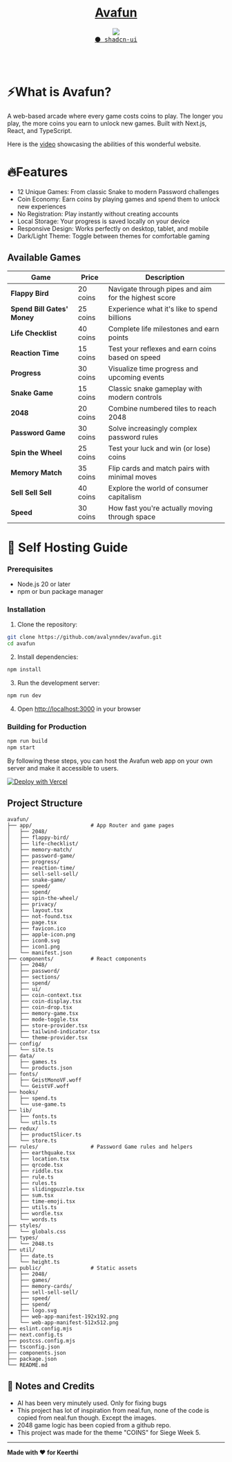 <center> <h1><a href="https://avafun.vercel.app/"> Avafun</a> </h1></center>

<p align="center">
  <img src="https://skillicons.dev/icons?i=react,nextjs,tailwind,ts" />
  <br/>
  <a href=""><kbd>⚫️ shadcn-ui</kbd></a>
</p>
<br/><br/>

# ⚡What is Avafun?

A web-based arcade where every game costs coins to play. The longer you play, the more coins you earn to unlock new games. Built with Next.js, React, and TypeScript.

Here is the [video](https://www.youtube.com/watch?v=nT9bRKZK0QU) showcasing the abilities of this wonderful website.

# 🔥Features

- 12 Unique Games: From classic Snake to modern Password challenges
- Coin Economy: Earn coins by playing games and spend them to unlock new experiences
- No Registration: Play instantly without creating accounts
- Local Storage: Your progress is saved locally on your device
- Responsive Design: Works perfectly on desktop, tablet, and mobile
- Dark/Light Theme: Toggle between themes for comfortable gaming

## Available Games

| Game | Price | Description |
|------|-------|-------------|
| **Flappy Bird** | 20 coins | Navigate through pipes and aim for the highest score |
| **Spend Bill Gates' Money** | 25 coins | Experience what it's like to spend billions |
| **Life Checklist** | 40 coins | Complete life milestones and earn points |
| **Reaction Time** | 15 coins | Test your reflexes and earn coins based on speed |
| **Progress** | 30 coins | Visualize time progress and upcoming events |
| **Snake Game** | 15 coins | Classic snake gameplay with modern controls |
| **2048** | 20 coins | Combine numbered tiles to reach 2048 |
| **Password Game** | 30 coins | Solve increasingly complex password rules |
| **Spin the Wheel** | 25 coins | Test your luck and win (or lose) coins |
| **Memory Match** | 35 coins | Flip cards and match pairs with minimal moves |
| **Sell Sell Sell** | 40 coins | Explore the world of consumer capitalism |
| **Speed** | 30 coins | How fast you're actually moving through space |

# 🧬 Self Hosting Guide

### Prerequisites

- Node.js 20 or later
- npm or bun package manager

### Installation

1. Clone the repository:

```bash
git clone https://github.com/avalynndev/avafun.git
cd avafun
```

2. Install dependencies:

```bash
npm install
```

3. Run the development server:

```bash
npm run dev
```

4. Open [http://localhost:3000](http://localhost:3000) in your browser

### Building for Production

```bash
npm run build
npm start
```

By following these steps, you can host the Avafun web app on your own server and make it accessible to users.

[![Deploy with Vercel](https://vercel.com/button)](https://vercel.com/new/clone?repository-url=https%3A%2F%2Fgithub.com%2Favalynndev%2Favafun)

## Project Structure

```
avafun/
├── app/                   # App Router and game pages
│   ├── 2048/
│   ├── flappy-bird/
│   ├── life-checklist/
│   ├── memory-match/
│   ├── password-game/
│   ├── progress/
│   ├── reaction-time/
│   ├── sell-sell-sell/
│   ├── snake-game/
│   ├── speed/
│   ├── spend/
│   ├── spin-the-wheel/
│   ├── privacy/
│   ├── layout.tsx
│   ├── not-found.tsx
│   ├── page.tsx
│   ├── favicon.ico
│   ├── apple-icon.png
│   ├── icon0.svg
│   ├── icon1.png
│   └── manifest.json
├── components/            # React components
│   ├── 2048/
│   ├── password/
│   ├── sections/
│   ├── spend/
│   ├── ui/
│   ├── coin-context.tsx
│   ├── coin-display.tsx
│   ├── coin-drop.tsx
│   ├── memory-game.tsx
│   ├── mode-toggle.tsx
│   ├── store-provider.tsx
│   ├── tailwind-indicator.tsx
│   └── theme-provider.tsx
├── config/
│   └── site.ts
├── data/
│   ├── games.ts
│   └── products.json
├── fonts/
│   ├── GeistMonoVF.woff
│   └── GeistVF.woff
├── hooks/
│   ├── spend.ts
│   └── use-game.ts
├── lib/
│   ├── fonts.ts
│   └── utils.ts
├── redux/
│   ├── productSlicer.ts
│   └── store.ts
├── rules/                 # Password Game rules and helpers
│   ├── earthquake.tsx
│   ├── location.tsx
│   ├── qrcode.tsx
│   ├── riddle.tsx
│   ├── rule.ts
│   ├── rules.ts
│   ├── slidingpuzzle.tsx
│   ├── sum.tsx
│   ├── time-emoji.tsx
│   ├── utils.ts
│   ├── wordle.tsx
│   └── words.ts
├── styles/
│   └── globals.css
├── types/
│   └── 2048.ts
├── util/
│   ├── date.ts
│   └── height.ts
├── public/                # Static assets
│   ├── 2048/
│   ├── games/
│   ├── memory-cards/
│   ├── sell-sell-sell/
│   ├── speed/
│   ├── spend/
│   ├── logo.svg
│   ├── web-app-manifest-192x192.png
│   └── web-app-manifest-512x512.png
├── eslint.config.mjs
├── next.config.ts
├── postcss.config.mjs
├── tsconfig.json
├── components.json
├── package.json
└── README.md
```

## 📝 Notes and Credits

- AI has been very minutely used. Only for fixing bugs
- This project has lot of inspiration from neal.fun, none of the code is copied from neal.fun though. Except the images.
- 2048 game logic has been copied from a github repo.
- This project was made for the theme "COINS" for Siege Week 5.

---

**Made with ❤️ for Keerthi**